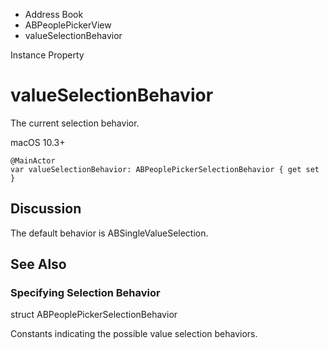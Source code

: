 

- Address Book
- ABPeoplePickerView
-  valueSelectionBehavior 

Instance Property

# valueSelectionBehavior

The current selection behavior.

macOS 10.3+

``` source
@MainActor
var valueSelectionBehavior: ABPeoplePickerSelectionBehavior { get set }
```

## Discussion

The default behavior is ABSingleValueSelection.

## See Also

### Specifying Selection Behavior

struct ABPeoplePickerSelectionBehavior

Constants indicating the possible value selection behaviors.

